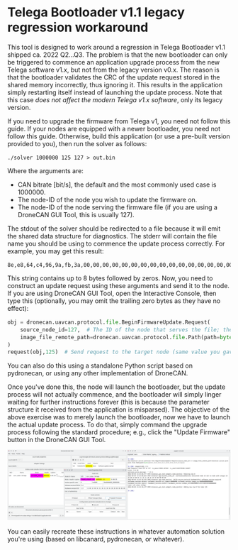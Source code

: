 # Telega Bootloader v1.1 legacy regression workaround

This tool is designed to work around a regression in Telega Bootloader v1.1 shipped ca. 2022 Q2…Q3.
The problem is that the new bootloader can only be triggered to commence an application upgrade process
from the new Telega software v1.x, but not from the legacy version v0.x.
The reason is that the bootloader validates the CRC of the update request stored in the shared memory incorrectly,
thus ignoring it.
This results in the application simply restarting itself instead of launching the update process.
Note that this case *does not affect the modern Telega v1.x software*, only its legacy version.

If you need to upgrade the firmware from Telega v1, you need not follow this guide.
If your nodes are equipped with a newer bootloader, you need not follow this guide.
Otherwise, build this application (or use a pre-built version provided to you), then run the solver as follows:

```
./solver 1000000 125 127 > out.bin
```

Where the arguments are:

- CAN bitrate \[bit/s], the default and the most commonly used case is 1000000.
- The node-ID of the node you wish to update the firmware on.
- The node-ID of the node serving the firmware file (if you are using a DroneCAN GUI Tool, this is usually 127).

The stdout of the solver should be redirected to a file because it will emit the shared data structure for diagnostics.
The stderr will contain the file name you should be using to commence the update process correctly.
For example, you may get this result:

```
8e,e8,64,c4,96,9a,fb,3a,00,00,00,00,00,00,00,00,00,00,00,00,00,00,00,00,00,00,00,00,00,00,00,00,00,00,00,00,00,00,00,00,00,00,00,00,00,00,00,00,00,00,00,00,00,00,00,00,00,00,00,00,00,00,00,00,00,00,00,00,00,00,00,00,00,00,00,00,00,00,00,00,00,00,00,00,00,00,00,00,00,00,00,00,00,00,00,00,00,00,00,00,00,00,00,00,00,00,00,00,00,00,00,00,00,00,00,00,00,00,00,00,00,00,00,00,00,00,00,00,00,00,00,00,00,00,00,00,00,00,00,00,00,00,00,00,00,00,00,00,00,00,00,00,00,00,00,00,00,00,00,00,00,00,00,00,00,00,00,00,00,00,00,00,00,00,00,00,00,00,00,00,00,00,00,00,00,00,00,00,00,00,00,00,00,00,00,00,00,00,00,00,00,
```

This string contains up to 8 bytes followed by zeros.
Now, you need to construct an update request using these arguments and send it to the node.
If you are using DroneCAN GUI Tool, open the Interactive Console, then type this
(optionally, you may omit the trailing zero bytes as they have no effect):

```python
obj = dronecan.uavcan.protocol.file.BeginFirmwareUpdate.Request(
    source_node_id=127,  # The ID of the node that serves the file; the same value you passed to the solver.
    image_file_remote_path=dronecan.uavcan.protocol.file.Path(path=bytes([0x8e,0xe8,0x64,0xc4,0x96,0x9a,0xfb,0x3a])),
)
request(obj,125)  # Send request to the target node (same value you gave to the solver).
```

You can also do this using a standalone Python script based on pydronecan,
or using any other implementation of DroneCAN.

Once you've done this, the node will launch the bootloader, but the update process will not actually commence,
and the bootloader will simply linger waiting for further instructions forever
(this is because the parameter structure it received from the application is misparsed).
The objective of the above exercise was to merely launch the bootloader,
now we have to launch the actual update process.
To do that, simply command the upgrade process following the standard procedure;
e.g., click the "Update Firmware" button in the DroneCAN GUI Tool.

<img src="docs/dronecan_gui_tool_screenshot.png" alt="DroneCAN GUI Tool screenshot">

You can easily recreate these instructions in whatever automation solution you're using
(based on libcanard, pydronecan, or whatever).
